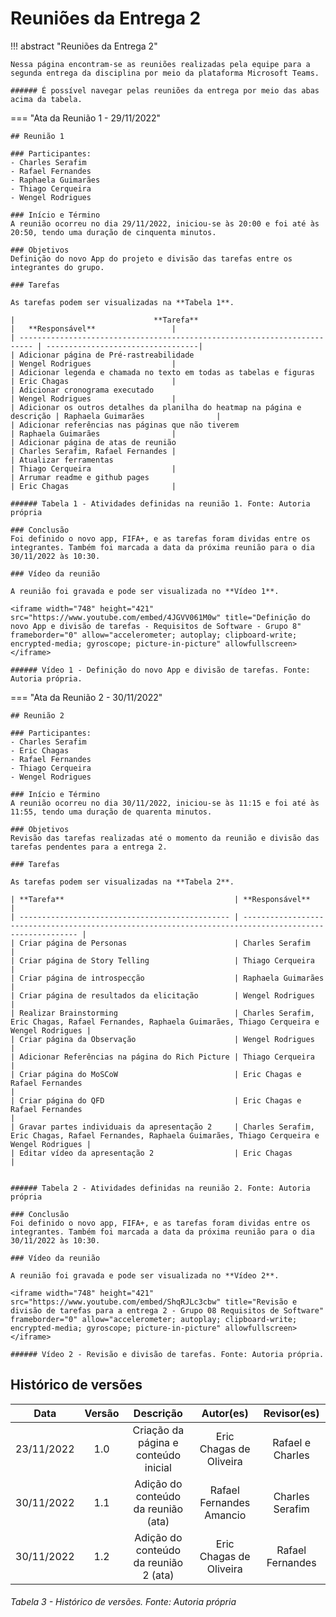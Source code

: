 # Reuniões da Entrega 2

!!! abstract "Reuniões da Entrega 2"
    
    Nessa página encontram-se as reuniões realizadas pela equipe para a segunda entrega da disciplina por meio da plataforma Microsoft Teams.

    ###### É possível navegar pelas reuniões da entrega por meio das abas acima da tabela.



=== "Ata da Reunião 1 - 29/11/2022"

    ## Reunião 1      
    
    ### Participantes:
    - Charles Serafim
    - Rafael Fernandes
    - Raphaela Guimarães
    - Thiago Cerqueira
    - Wengel Rodrigues
    
    ### Início e Término
    A reunião ocorreu no dia 29/11/2022, iniciou-se às 20:00 e foi até às 20:50, tendo uma duração de cinquenta minutos.

    ### Objetivos
    Definição do novo App do projeto e divisão das tarefas entre os integrantes do grupo.

    ### Tarefas

    As tarefas podem ser visualizadas na **Tabela 1**.

    |                               **Tarefa**                                  |   **Responsável**                 |
    | ------------------------------------------------------------------------- | ----------------------------------|
    | Adicionar página de Pré-rastreabilidade                                   | Wengel Rodrigues                  |
    | Adicionar legenda e chamada no texto em todas as tabelas e figuras        | Eric Chagas                       |
    | Adicionar cronograma executado                                            | Wengel Rodrigues                  |
    | Adicionar os outros detalhes da planilha do heatmap na página e descrição | Raphaela Guimarães                |
    | Adicionar referências nas páginas que não tiverem                         | Raphaela Guimarães                |
    | Adicionar página de atas de reunião                                       | Charles Serafim, Rafael Fernandes |
    | Atualizar ferramentas                                                     | Thiago Cerqueira                  |
    | Arrumar readme e github pages                                             | Eric Chagas                       |

    ###### Tabela 1 - Atividades definidas na reunião 1. Fonte: Autoria própria 
    
    ### Conclusão
    Foi definido o novo app, FIFA+, e as tarefas foram dividas entre os integrantes. Também foi marcada a data da próxima reunião para o dia 30/11/2022 às 10:30.

    ### Vídeo da reunião

    A reunião foi gravada e pode ser visualizada no **Vídeo 1**.
    
    <iframe width="748" height="421" src="https://www.youtube.com/embed/4JGVV061M0w" title="Definição do novo App e divisão de tarefas - Requisitos de Software - Grupo 8" frameborder="0" allow="accelerometer; autoplay; clipboard-write; encrypted-media; gyroscope; picture-in-picture" allowfullscreen></iframe>

    ###### Vídeo 1 - Definição do novo App e divisão de tarefas. Fonte: Autoria própria.

=== "Ata da Reunião 2 - 30/11/2022"
          
    ## Reunião 2

    ### Participantes:
    - Charles Serafim
    - Eric Chagas
    - Rafael Fernandes
    - Thiago Cerqueira
    - Wengel Rodrigues
    
    ### Início e Término
    A reunião ocorreu no dia 30/11/2022, iniciou-se às 11:15 e foi até às 11:55, tendo uma duração de quarenta minutos.

    ### Objetivos
    Revisão das tarefas realizadas até o momento da reunião e divisão das tarefas pendentes para a entrega 2.

    ### Tarefas

    As tarefas podem ser visualizadas na **Tabela 2**.

    | **Tarefa**                                      | **Responsável**                                                                                         |
    | ----------------------------------------------- | ------------------------------------------------------------------------------------------------------- |
    | Criar página de Personas                        | Charles Serafim                                                                                         |
    | Criar página de Story Telling                   | Thiago Cerqueira                                                                                        |
    | Criar página de introspecção                    | Raphaela Guimarães                                                                                      |
    | Criar página de resultados da elicitação        | Wengel Rodrigues                                                                                        |
    | Realizar Brainstorming                          | Charles Serafim, Eric Chagas, Rafael Fernandes, Raphaela Guimarães, Thiago Cerqueira e Wengel Rodrigues |
    | Criar página da Observação                      | Wengel Rodrigues                                                                                        |
    | Adicionar Referências na página do Rich Picture | Thiago Cerqueira                                                                                        |
    | Criar página do MoSCoW                          | Eric Chagas e Rafael Fernandes                                                                          |
    | Criar página do QFD                             | Eric Chagas e Rafael Fernandes                                                                          |
    | Gravar partes individuais da apresentação 2     | Charles Serafim, Eric Chagas, Rafael Fernandes, Raphaela Guimarães, Thiago Cerqueira e Wengel Rodrigues |
    | Editar vídeo da apresentação 2                  | Eric Chagas                                                                                             |


    ###### Tabela 2 - Atividades definidas na reunião 2. Fonte: Autoria própria 
    
    ### Conclusão
    Foi definido o novo app, FIFA+, e as tarefas foram dividas entre os integrantes. Também foi marcada a data da próxima reunião para o dia 30/11/2022 às 10:30.

    ### Vídeo da reunião

    A reunião foi gravada e pode ser visualizada no **Vídeo 2**.
    
    <iframe width="748" height="421" src="https://www.youtube.com/embed/ShqRJLc3cbw" title="Revisão e divisão de tarefas para a entrega 2 - Grupo 08 Requisitos de Software" frameborder="0" allow="accelerometer; autoplay; clipboard-write; encrypted-media; gyroscope; picture-in-picture" allowfullscreen></iframe>

    ###### Vídeo 2 - Revisão e divisão de tarefas. Fonte: Autoria própria.

## Histórico de versões

|    Data    | Versão |               Descrição               |        Autor(es)         |   Revisor(es)    |
| :--------: | :----: | :-----------------------------------: | :----------------------: | :--------------: |
| 23/11/2022 |  1.0   | Criação da página e conteúdo inicial  | Eric Chagas de Oliveira  | Rafael e Charles |
| 30/11/2022 |  1.1   |  Adição do conteúdo da reunião (ata)  | Rafael Fernandes Amancio | Charles Serafim  |
| 30/11/2022 |  1.2   | Adição do conteúdo da reunião 2 (ata) | Eric Chagas de Oliveira  | Rafael Fernandes |


###### Tabela 3 - Histórico de versões. Fonte: Autoria própria